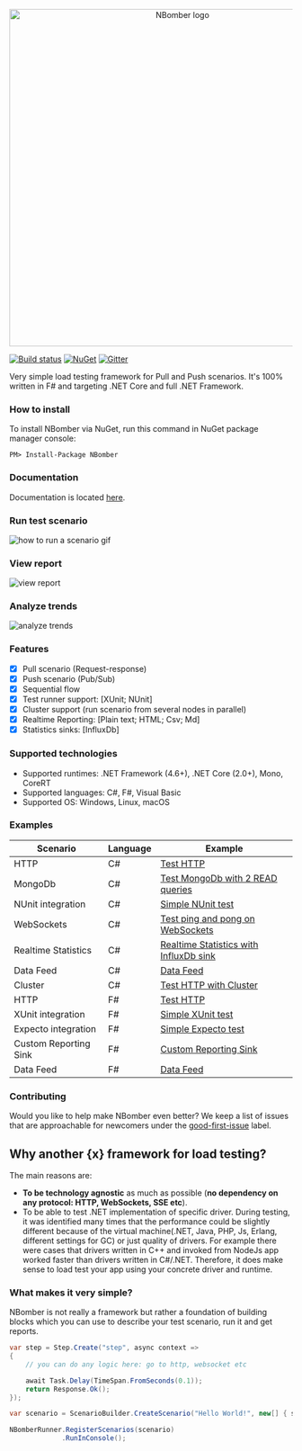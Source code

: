 <p align="center">
  <img src="https://github.com/PragmaticFlow/NBomber/blob/master/assets/nbomber_logo.png" alt="NBomber logo" width="600px">
</p>

[![Build status](https://ci.appveyor.com/api/projects/status/euee3v8j0eeefjxg?svg=true)](https://ci.appveyor.com/project/PragmaticFlowOrg/nbomber)
[![NuGet](https://img.shields.io/nuget/v/nbomber.svg)](https://www.nuget.org/packages/nbomber/)
[![Gitter](https://badges.gitter.im/nbomber/community.svg)](https://gitter.im/nbomber/community?utm_source=badge&utm_medium=badge&utm_campaign=pr-badge)

Very simple load testing framework for Pull and Push scenarios. It's 100% written in F# and targeting .NET Core and full .NET Framework.

### How to install
To install NBomber via NuGet, run this command in NuGet package manager console:
```code
PM> Install-Package NBomber
```

### Documentation
Documentation is located [here](https://nbomber.com).

### Run test scenario
![how to run a scenario gif](https://raw.githubusercontent.com/PragmaticFlow/NBomber/dev/assets/nbomber_run.gif)

### View report
![view report](https://raw.githubusercontent.com/PragmaticFlow/NBomber/dev/assets/nbomber_report.jpg)

### Analyze trends
![analyze trends](https://github.com/PragmaticFlow/NBomber/blob/dev/assets/influx_trends.png)

### Features
- [x] Pull scenario (Request-response)
- [x] Push scenario (Pub/Sub)
- [x] Sequential flow
- [x] Test runner support: [XUnit; NUnit]
- [x] Cluster support (run scenario from several nodes in parallel)
- [x] Realtime Reporting: [Plain text; HTML; Csv; Md]
- [x] Statistics sinks: [InfluxDb]

### Supported technologies
- Supported runtimes: .NET Framework (4.6+), .NET Core (2.0+), Mono, CoreRT
- Supported languages: C#, F#, Visual Basic
- Supported OS: Windows, Linux, macOS

### Examples
|Scenario|Language|Example|
|--|--|--|
| HTTP | C# | [Test HTTP](https://github.com/PragmaticFlow/NBomber/blob/dev/examples/CSharp/CSharp.Examples/Scenarios/Http.cs) |
| MongoDb | C# | [Test MongoDb with 2 READ queries](https://github.com/PragmaticFlow/NBomber/blob/dev/examples/CSharp/CSharp.Examples/Scenarios/MongoDb.cs)|
| NUnit integration | C# | [Simple NUnit test](https://github.com/PragmaticFlow/NBomber/blob/dev/examples/CSharp/CSharp.Examples.NUnit/Tests.cs) |
| WebSockets | C# | [Test ping and pong on WebSockets](https://github.com/PragmaticFlow/NBomber/blob/dev/examples/CSharp/CSharp.Examples/Scenarios/WebSockets.cs) |
| Realtime Statistics | C# | [Realtime Statistics with InfluxDb sink](https://github.com/PragmaticFlow/NBomber/blob/dev/examples/CSharp/CSharp.Examples/Scenarios/RealtimeStatistics.cs) |
| Data Feed | C# | [Data Feed](https://github.com/PragmaticFlow/NBomber/blob/dev/examples/CSharp/CSharp.Examples/Scenarios/DataFeed.cs) |
| Cluster | C# | [Test HTTP with Cluster](https://github.com/PragmaticFlow/NBomber/blob/dev/examples/CSharp/CSharp.Examples.Cluster/Scenarios/Http.cs) |
| HTTP | F# | [Test HTTP](https://github.com/PragmaticFlow/NBomber/blob/dev/examples/FSharp/FSharp.Examples/Scenarios/Http.fs) |
| XUnit integration | F# | [Simple XUnit test](https://github.com/PragmaticFlow/NBomber/blob/dev/examples/FSharp/FSharp.Examples.XUnit/Tests.fs) |
| Expecto integration | F# | [Simple Expecto test](https://github.com/PragmaticFlow/NBomber/blob/dev/examples/FSharp/FSharp.Examples.Expecto/Tests.fs) |
| Custom Reporting Sink | F# | [Custom Reporting Sink](https://github.com/PragmaticFlow/NBomber/blob/dev/examples/FSharp/FSharp.Examples/Scenarios/CustomReportingSink.fs) |
| Data Feed | F# | [Data Feed](https://github.com/PragmaticFlow/NBomber/blob/dev/examples/FSharp/FSharp.Examples/Scenarios/DataFeed.fs) |

### Contributing
Would you like to help make NBomber even better? We keep a list of issues that are approachable for newcomers under the [good-first-issue](https://github.com/PragmaticFlow/NBomber/issues?q=is%3Aopen+is%3Aissue+label%3A%22good+first+issue%22) label.

## Why another {x} framework for load testing?
The main reasons are:
 - **To be technology agnostic** as much as possible (**no dependency on any protocol: HTTP, WebSockets, SSE etc**).
 - To be able to test .NET implementation of specific driver. During testing, it was identified many times that the performance could be slightly different because of the virtual machine(.NET, Java, PHP, Js, Erlang, different settings for GC) or just quality of drivers. For example there were cases that drivers written in C++ and invoked from NodeJs app worked faster than drivers written in C#/.NET. Therefore, it does make sense to load test your app using your concrete driver and runtime.

 ### What makes it very simple?
NBomber is not really a framework but rather a foundation of building blocks which you can use to describe your test scenario, run it and get reports.
```csharp
var step = Step.Create("step", async context =>
{
    // you can do any logic here: go to http, websocket etc

    await Task.Delay(TimeSpan.FromSeconds(0.1));
    return Response.Ok();
});

var scenario = ScenarioBuilder.CreateScenario("Hello World!", new[] { step });

NBomberRunner.RegisterScenarios(scenario)
             .RunInConsole();
```
